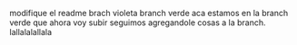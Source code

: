 modifique el readme
brach violeta
branch verde
aca estamos en la branch verde que ahora voy subir 
seguimos agregandole cosas a la branch.
lallalalallala
